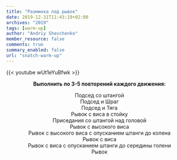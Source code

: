 ```yaml
---
title: "Разминка под рывок"
date: 2019-12-31T11:43:19+02:00
archives: "2019"
tags: [warm-up]
author: "Andriy Shevchenko"
member_resource: false
comments: true
summary_enabled: false
url: "snatch-warm-up"
---
```


{{< youtube wUt1eYuBfwk >}}

**<center>Выполнить по 3-5 повторений каждого движения:**

Подсед со штангой<br>
Подсед и Шраг<br>
Подсед и Тяга<br>
Рывок с виса в стойку<br>
Приседания со штангой над головой<br>
Рывок с высокого виса<br>
Рывок с высокого виса с опусканием штанги до колена<br>
Рывок с виса<br>
Рывок с виса с опусканием штанги до середины голени<br>
Рывок
</center>

